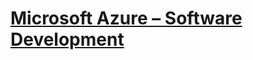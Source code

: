 # [Microsoft Azure – Software Development](https://szkolachmury.pl/oferta/microsoft-azure-software-development/)